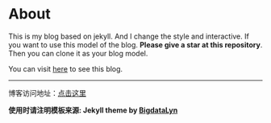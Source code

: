 # About

This is my blog based on jekyll. And I change the style and interactive. If you want to use this model of the blog. **Please give a star at this repository**. Then you can clone it as your blog model.

You can visit [here](http://bigdatalyn.github.io) to see this blog.

---

博客访问地址：[点击这里](http://bigdatalyn.github.io)

**使用时请注明模板来源:  Jekyll theme by [BigdataLyn](https://github.com/bigdatalyn/bigdatalyn.github.io.git)**

<!--

## 被引用信息

使用了我的模板并写明来源的人：   
* [gaohaoyang]http://gaohaoyang.github.io/
* [dreamholy](http://dreamholy.github.io/)

没有注明来源的人：

* [huapu728](http://huapu728.github.io/)
* [greatbuger](http://greatbuger.github.io/) 
* [gaohaoyang] http://gaohaoyang.github.io


-->



